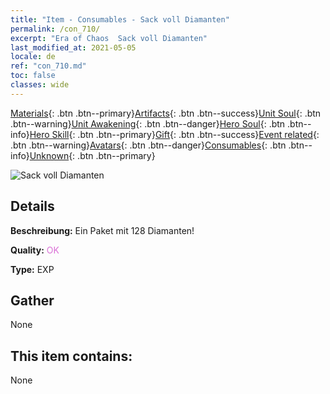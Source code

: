 ```yaml
---
title: "Item - Consumables - Sack voll Diamanten"
permalink: /con_710/
excerpt: "Era of Chaos  Sack voll Diamanten"
last_modified_at: 2021-05-05
locale: de
ref: "con_710.md"
toc: false
classes: wide
---
```

 [Materials](/ItemsDE/){: .btn .btn--primary}[Artifacts](/ItemsDE/Artifacts/){: .btn .btn--success}[Unit Soul](/ItemsDE/UnitSoul/){: .btn .btn--warning}[Unit Awakening](/ItemsDE/UnitAwakening/){: .btn .btn--danger}[Hero Soul](/ItemsDE/HeroSoul/){: .btn .btn--info}[Hero Skill](/ItemsDE/HeroSkill/){: .btn .btn--primary}[Gift](/ItemsDE/Gift/){: .btn .btn--success}[Event related](/ItemsDE/Events/){: .btn .btn--warning}[Avatars](/ItemsDE/Avatars/){: .btn .btn--danger}[Consumables](/ItemsDE/Consumables/){: .btn .btn--info}[Unknown](/ItemsDE/Unknown/){: .btn .btn--primary}

 ![Sack voll Diamanten](/images/t/i_509.png)

## Details
 **Beschreibung:** Ein Paket mit 128 Diamanten!

 **Quality:** <span style="color: #DA70D6">OK</span>

 **Type:** EXP

## Gather

  None

## This item contains:

  None

